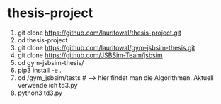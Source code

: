 # thesis-project
1. git clone https://github.com/lauritowal/thesis-project.git
2. cd thesis-project
3. git clone https://github.com/lauritowal/gym-jsbsim-thesis.git
4. git clone https://github.com/JSBSim-Team/jsbsim
5. cd gym-jsbsim-thesis/ 
6. pip3 install -e .
7. cd /gym_jsbsim/tests # --> hier findet man die Algorithmen. Aktuell verwende ich td3.py
8. python3 td3.py

